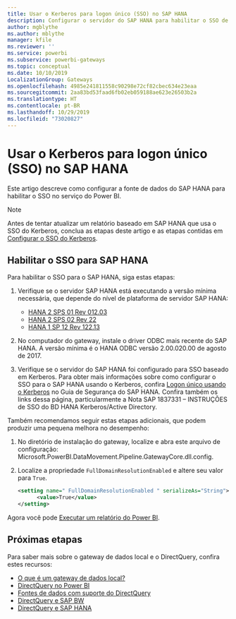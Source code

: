 ```yaml
---
title: Usar o Kerberos para logon único (SSO) no SAP HANA
description: Configurar o servidor do SAP HANA para habilitar o SSO de serviço do Power BI
author: mgblythe
ms.author: mblythe
manager: kfile
ms.reviewer: ''
ms.service: powerbi
ms.subservice: powerbi-gateways
ms.topic: conceptual
ms.date: 10/10/2019
LocalizationGroup: Gateways
ms.openlocfilehash: 4985e241811558c90298e72cf82cbec634e23eaa
ms.sourcegitcommit: 2aa83bd53faad6fb02eb059188ae623e26503b2a
ms.translationtype: HT
ms.contentlocale: pt-BR
ms.lasthandoff: 10/29/2019
ms.locfileid: "73020827"
---
```

# <a name="use-kerberos-for-single-sign-on-sso-to-sap-hana"></a>Usar o Kerberos para logon único (SSO) no SAP HANA

Este artigo descreve como configurar a fonte de dados do SAP HANA para habilitar o SSO no serviço do Power BI.

> [!NOTE]
> Antes de tentar atualizar um relatório baseado em SAP HANA que usa o SSO do Kerberos, conclua as etapas deste artigo e as etapas contidas em [Configurar o SSO do Kerberos](service-gateway-sso-kerberos.md).

## <a name="enable-sso-for-sap-hana"></a>Habilitar o SSO para SAP HANA

Para habilitar o SSO para o SAP HANA, siga estas etapas:

1. Verifique se o servidor SAP HANA está executando a versão mínima necessária, que depende do nível de plataforma de servidor SAP HANA:
   - [HANA 2 SPS 01 Rev 012.03](https://launchpad.support.sap.com/#/notes/2557386)
   - [HANA 2 SPS 02 Rev 22](https://launchpad.support.sap.com/#/notes/2547324)
   - [HANA 1 SP 12 Rev 122.13](https://launchpad.support.sap.com/#/notes/2528439)

2. No computador do gateway, instale o driver ODBC mais recente do SAP HANA. A versão mínima é o HANA ODBC versão 2.00.020.00 de agosto de 2017.

3. Verifique se o servidor do SAP HANA foi configurado para SSO baseado em Kerberos. Para obter mais informações sobre como configurar o SSO para o SAP HANA usando o Kerberos, confira [Logon único usando o Kerberos](https://help.sap.com/viewer/b3ee5778bc2e4a089d3299b82ec762a7/2.0.03/1885fad82df943c2a1974f5da0eed66d.html) no Guia de Segurança do SAP HANA. Confira também os links dessa página, particularmente a Nota SAP 1837331 – INSTRUÇÕES de SSO do BD HANA Kerberos/Active Directory.

Também recomendamos seguir estas etapas adicionais, que podem produzir uma pequena melhora no desempenho:

1. No diretório de instalação do gateway, localize e abra este arquivo de configuração: Microsoft.PowerBI.DataMovement.Pipeline.GatewayCore.dll.config.

2. Localize a propriedade `FullDomainResolutionEnabled` e altere seu valor para `True`.

    ```xml
    <setting name=" FullDomainResolutionEnabled " serializeAs="String">
          <value>True</value>
    </setting>
    ```

Agora você pode [Executar um relatório do Power BI](service-gateway-sso-kerberos.md#run-a-power-bi-report).

## <a name="next-steps"></a>Próximas etapas

Para saber mais sobre o gateway de dados local e o DirectQuery, confira estes recursos:

* [O que é um gateway de dados local?](/data-integration/gateway/service-gateway-getting-started)
* [DirectQuery no Power BI](desktop-directquery-about.md)
* [Fontes de dados com suporte do DirectQuery](desktop-directquery-data-sources.md)
* [DirectQuery e SAP BW](desktop-directquery-sap-bw.md)
* [DirectQuery e SAP HANA](desktop-directquery-sap-hana.md)
